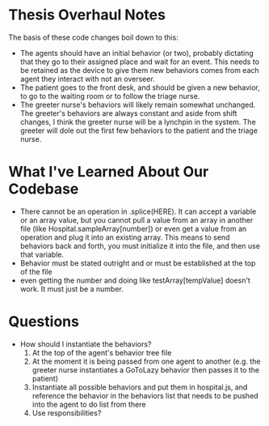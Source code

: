 # Thesis Overhaul Notes
The basis of these code changes boil down to this:
- The agents should have an initial behavior (or two), probably dictating that they go
to their assigned place and wait for an event. This needs to be retained as the device
to give them new behaviors comes from each agent they interact with not an overseer.
- The patient goes to the front desk, and should be given a new behavior, to go to the waiting room or to follow the triage nurse.
- The greeter nurse's behaviors will likely remain somewhat unchanged. The greeter's behaviors are always constant and aside from shift changes, I think the greeter nurse will be a lynchpin in the system. The greeter will dole out the first few behaviors to the patient and the triage nurse.

# What I've Learned About Our Codebase
- There cannot be an operation in .splice(HERE). It can accept a variable or an array value, but you cannot pull a value from an array in another file (like Hospital.sampleArray[number]) or even get a value from an operation and plug it into an existing array. This means to send behaviors back and forth, you must initialize it into the file, and then use that variable.
- Behavior must be stated outright and or must be established at the top of the file
- even getting the number and doing like testArray[tempValue] doesn't work. It must just be a number.

# Questions
- How should I instantiate the behaviors?
    1. At the top of the agent's behavior tree file
    2. At the moment it is being passed from one agent to another (e.g. the greeter nurse instantiates a GoToLazy behavior then passes it to the patient)
    3. Instantiate all possible behaviors and put them in hospital.js, and reference the behavior in the behaviors list that needs to be pushed into the agent to do list from there
    4. Use responsibilities?

